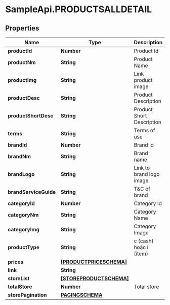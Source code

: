 # SampleApi.PRODUCTSALLDETAIL

## Properties

Name | Type | Description | Notes
------------ | ------------- | ------------- | -------------
**productId** | **Number** | Product Id | [optional] 
**productNm** | **String** | Product Name | [optional] 
**productImg** | **String** | Link product image | [optional] 
**productDesc** | **String** | Product Description | [optional] 
**productShortDesc** | **String** | Product Short Description | [optional] 
**terms** | **String** | Terms of use | [optional] 
**brandId** | **Number** | Brand id | [optional] 
**brandNm** | **String** | Brand name | [optional] 
**brandLogo** | **String** | Link to brand logo image | [optional] 
**brandServiceGuide** | **String** | T&amp;C of brand | [optional] 
**categoryId** | **Number** | Category Id | [optional] 
**categoryNm** | **String** | Category Name | [optional] 
**categoryImg** | **String** | Category Image | [optional] 
**productType** | **String** | c (cash) hoặc i (item) | [optional] 
**prices** | [**[PRODUCTPRICESCHEMA]**](PRODUCTPRICESCHEMA.md) |  | [optional] 
**link** | **String** |  | [optional] 
**storeList** | [**[STOREPRODUCTSCHEMA]**](STOREPRODUCTSCHEMA.md) |  | [optional] 
**totalStore** | **Number** | Total store | [optional] 
**storePagination** | [**PAGINGSCHEMA**](PAGINGSCHEMA.md) |  | [optional] 


